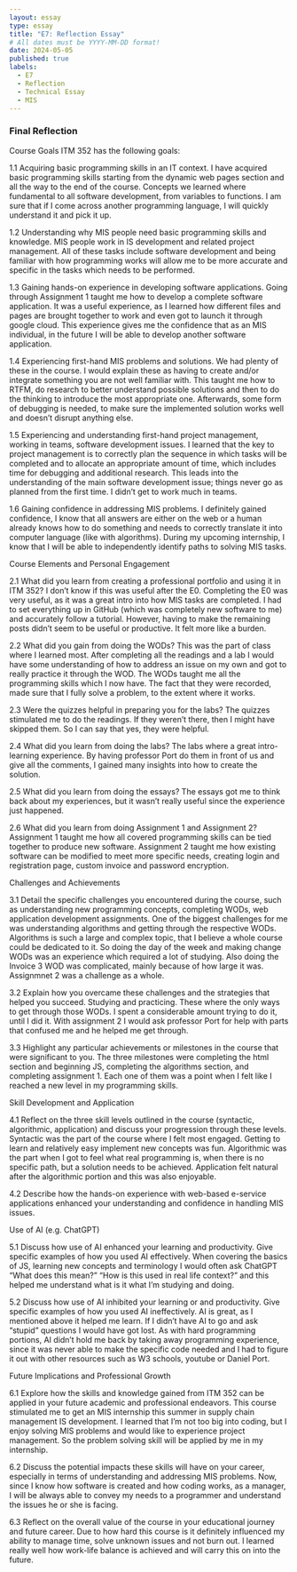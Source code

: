 ```yaml
---
layout: essay
type: essay
title: "E7: Reflection Essay"
# All dates must be YYYY-MM-DD format!
date: 2024-05-05
published: true
labels:
  - E7
  - Reflection
  - Technical Essay
  - MIS 
---
```

### Final Reflection

Course Goals ITM 352 has the following goals:

1.1	Acquiring basic programming skills in an IT context. I have acquired basic programming skills starting from the dynamic web pages section and all the way to the end of the course. Concepts we learned where fundamental to all software development, from variables to functions. I am sure that if I come across another programming language, I will quickly understand it and pick it up.

1.2	Understanding why MIS people need basic programming skills and knowledge. MIS people work in IS development and related project management. All of these tasks include software development and being familiar with how programming works will allow me to be more accurate and specific in the tasks which needs to be performed.

1.3	Gaining hands-on experience in developing software applications. Going through Assignment 1 taught me how to develop a complete software application. It was a useful experience, as I learned how different files and pages are brought together to work and even got to launch it through google cloud. This experience gives me the confidence that as an MIS individual, in the future I will be able to develop another software application.

1.4	Experiencing first-hand MIS problems and solutions. We had plenty of these in the course. I would explain these as having to create and/or integrate something you are not well familiar with. This taught me how to RTFM, do research to better understand possible solutions and then to do the thinking to introduce the most appropriate one. Afterwards, some form of debugging is needed, to make sure the implemented solution works well and doesn’t disrupt anything else.

1.5	Experiencing and understanding first-hand project management, working in teams, software development issues. I learned that the key to project management is to correctly plan the sequence in which tasks will be completed and to allocate an appropriate amount of time, which includes time for debugging and additional research. This leads into the understanding of the main software development issue; things never go as planned from the first time. I didn’t get to work much in teams.

1.6	Gaining confidence in addressing MIS problems. I definitely gained confidence, I know that all answers are either on the web or a human already knows how to do something and needs to correctly translate it into computer language (like with algorithms). During my upcoming internship, I know that I will be able to independently identify paths to solving MIS tasks.


Course Elements and Personal Engagement

2.1	What did you learn from creating a professional portfolio and using it in ITM 352? I don’t know if this was useful after the E0. Completing the E0 was very useful, as it was a great intro into how MIS tasks are completed. I had to set everything up in GitHub (which was completely new software to me) and accurately follow a tutorial. However, having to make the remaining posts didn’t seem to be useful or productive. It felt more like a burden.

2.2	What did you gain from doing the WODs?
This was the part of class where I learned most. After completing all the readings and a lab I would have some understanding of how to address an issue on my own and got to really practice it through the WOD. The WODs taught me all the programming skills which I now have. The fact that they were recorded, made sure that I fully solve a problem, to the extent where it works.

2.3	Were the quizzes helpful in preparing you for the labs?
The quizzes stimulated me to do the readings. If they weren’t there, then I might have skipped them. So I can say that yes, they were helpful.

2.4	What did you learn from doing the labs?
The labs where a great intro-learning experience. By having professor Port do them in front of us and give all the comments, I gained many insights into how to create the solution. 

2.5	What did you learn from doing the essays?
The essays got me to think back about my experiences, but it wasn’t really useful since the experience just happened.

2.6	What did you learn from doing Assignment 1 and Assignment 2?
Assignment 1 taught me how all covered programming skills can be tied together to produce new software. Assignment 2 taught me how existing software can be modified to meet more specific needs, creating login and registration page, custom invoice and password encryption.


Challenges and Achievements

3.1 Detail the specific challenges you encountered during the course, such as understanding new programming concepts, completing WODs, web application development assignments. One of the biggest challenges for me was understanding algorithms and getting through the respective WODs. Algorithms is such a large and complex topic, that I believe a whole course could be dedicated to it. So doing the day of the week and making change WODs was an experience which required a lot of studying. Also doing the Invoice 3 WOD was complicated, mainly because of how large it was. Assignmnet 2 was a challenge as a whole. 

3.2 Explain how you overcame these challenges and the strategies that helped you succeed.
Studying and practicing. These where the only ways to get through those WODs. I spent a considerable amount trying to do it, until I did it. With assignment 2 I would ask professor Port for help with parts that confused me and he helped me get through.

3.3 Highlight any particular achievements or milestones in the course that were significant to you. The three milestones were completing the html section and beginning JS, completing the algorithms section, and completing assignment 1. Each one of them was a point when I felt like I reached a new level in my programming skills.


Skill Development and Application

4.1 Reflect on the three skill levels outlined in the course (syntactic, algorithmic, application) and discuss your progression through these levels. Syntactic was the part of the course where I felt most engaged. Getting to learn and relatively easy implement new concepts was fun. Algorithmic was the part when I got to feel what real programming is, when there is no specific path, but a solution needs to be achieved. Application felt natural after the algorithmic portion and this was also enjoyable.

4.2 Describe how the hands-on experience with web-based e-service applications enhanced your understanding and confidence in handling MIS issues.


Use of AI (e.g. ChatGPT)

5.1	Discuss how use of AI enhanced your learning and productivity. Give specific examples of how you used AI effectively. When covering the basics of JS, learning new concepts and terminology I would often ask ChatGPT “What does this mean?” “How is this used in real life context?” and this helped me understand what is it what I’m studying and doing.

5.2 Discuss how use of AI inhibited your learning or and productivity. Give specific examples of how you used AI ineffectively. AI is great, as I mentioned above it helped me learn. If I didn’t have AI to go and ask “stupid” questions I would have got lost. As with hard programming portions, AI didn’t hold me back by taking away programming experience, since it was never able to make the specific code needed and I had to figure it out with other resources such as W3 schools, youtube or Daniel Port.


Future Implications and Professional Growth

6.1 Explore how the skills and knowledge gained from ITM 352 can be applied in your future academic and professional endeavors. This course stimulated me to get an MIS internship this summer in supply chain management IS development. I learned that I’m not too big into coding, but I enjoy solving MIS problems and would like to experience project management. So the problem solving skill will be applied by me in my internship.

6.2 Discuss the potential impacts these skills will have on your career, especially in terms of understanding and addressing MIS problems. Now, since I know how software is created and how coding works, as a manager, I will be always able to convey my needs to a programmer and understand the issues he or she is facing.

6.3 Reflect on the overall value of the course in your educational journey and future career. Due to how hard this course is it definitely influenced my ability to manage time, solve unknown issues and not burn out. I learned really well how work-life balance is achieved and will carry this on into the future.
